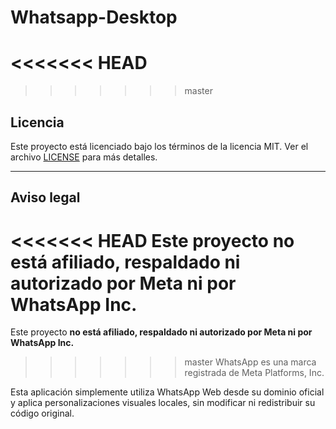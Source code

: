 # Whatsapp-Desktop
<<<<<<< HEAD
=======

>>>>>>> master
## Licencia

Este proyecto está licenciado bajo los términos de la licencia MIT. Ver el archivo [LICENSE](./LICENSE) para más detalles.

---

## Aviso legal

<<<<<<< HEAD
Este proyecto **no está afiliado, respaldado ni autorizado por Meta ni por WhatsApp Inc.**  
=======
Este proyecto **no está afiliado, respaldado ni autorizado por Meta ni por WhatsApp Inc.**
>>>>>>> master
WhatsApp es una marca registrada de Meta Platforms, Inc.

Esta aplicación simplemente utiliza WhatsApp Web desde su dominio oficial y aplica personalizaciones visuales locales, sin modificar ni redistribuir su código original.
